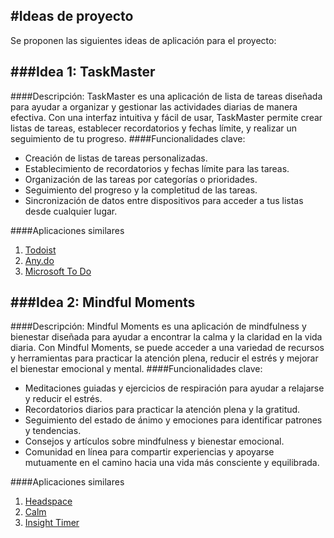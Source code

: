 #Ideas de proyecto
---
Se proponen las siguientes ideas de aplicación para el proyecto:

###Idea 1: TaskMaster
---

####Descripción:
TaskMaster es una aplicación de lista de tareas diseñada para ayudar a organizar y gestionar las actividades diarias de manera efectiva. Con una interfaz intuitiva y fácil de usar, TaskMaster permite crear listas de tareas, establecer recordatorios y fechas límite, y realizar un seguimiento de tu progreso.
####Funcionalidades clave: 
- Creación de listas de tareas personalizadas.
- Establecimiento de recordatorios y fechas límite para las tareas.
- Organización de las tareas por categorías o prioridades.
- Seguimiento del progreso y la completitud de las tareas.
- Sincronización de datos entre dispositivos para acceder a tus listas desde cualquier lugar.
  
####Aplicaciones similares
1. [Todoist](https://play.google.com/store/apps/details?id=com.todoist&hl=es_CO&gl=US&pli=1)
2. [Any.do](https://play.google.com/store/apps/details?id=com.anydo&hl=es_CO&gl=US)
3. [Microsoft To Do](https://play.google.com/store/apps/details?id=com.microsoft.todos&hl=es_419&gl=US)

###Idea 2: Mindful Moments
---

####Descripción:
Mindful Moments es una aplicación de mindfulness y bienestar diseñada para ayudar a encontrar la calma y la claridad en la vida diaria. Con Mindful Moments, se puede acceder a una variedad de recursos y herramientas para practicar la atención plena, reducir el estrés y mejorar el bienestar emocional y mental.
####Funcionalidades clave: 
- Meditaciones guiadas y ejercicios de respiración para ayudar a relajarse y reducir el estrés.
- Recordatorios diarios para practicar la atención plena y la gratitud.
- Seguimiento del estado de ánimo y emociones para identificar patrones y tendencias.
- Consejos y artículos sobre mindfulness y bienestar emocional.
- Comunidad en línea para compartir experiencias y apoyarse mutuamente en el camino hacia una vida más consciente y equilibrada.
  
####Aplicaciones similares
1. [Headspace](https://play.google.com/store/apps/details?id=com.getsomeheadspace.android&hl=es&gl=US)
2. [Calm](https://play.google.com/store/apps/details?id=com.calm.android&hl=es_CO&gl=US)
3. [Insight Timer](https://play.google.com/store/apps/details?id=com.spotlightsix.zentimerlite2&hl=es&gl=US)
